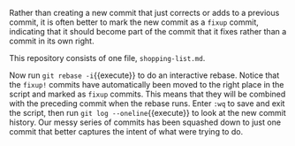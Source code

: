 Rather than creating a new commit that just corrects or adds to a previous commit, it is often better to mark the new commit as a `fixup` commit, indicating that it should become part of the commit that it fixes rather than a commit in its own right.

This repository consists of one file, `shopping-list.md`.

Now run `git rebase -i`{{execute}} to do an interactive rebase. Notice that the `fixup!` commits have automatically been moved to the right place in the script and marked as `fixup` commits. This means that they will be combined with the preceding commit when the rebase runs. Enter `:wq` to save and exit the script, then run `git log --oneline`{{execute}} to look at the new commit history. Our messy series of commits has been squashed down to just one commit that better captures the intent of what were trying to do.
